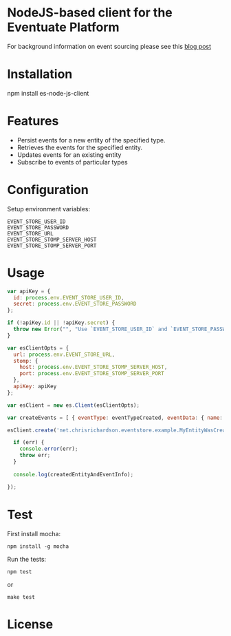 NodeJS-based client for the Eventuate Platform
======================

For background information on event sourcing please see this [blog post](http://plainoldobjects.com/2015/01/04/example-application-for-my-qconsf-presentation-about-building-microservices-with-event-sourcing-and-cqrs/)

# Installation

npm install es-node-js-client

# Features
  * Persist events for a new entity of the specified type.
  * Retrieves the events for the specified entity.
  * Updates events for an existing entity
  * Subscribe to events of particular types

# Configuration

Setup environment variables:

    EVENT_STORE_USER_ID
    EVENT_STORE_PASSWORD
    EVENT_STORE_URL
    EVENT_STORE_STOMP_SERVER_HOST
    EVENT_STORE_STOMP_SERVER_PORT

# Usage

```javascript
var apiKey = {
  id: process.env.EVENT_STORE_USER_ID,
  secret: process.env.EVENT_STORE_PASSWORD
};

if (!apiKey.id || !apiKey.secret) {
  throw new Error("", "Use `EVENT_STORE_USER_ID` and `EVENT_STORE_PASSWORD` to set auth data");
}

var esClientOpts = {
  url: process.env.EVENT_STORE_URL,
  stomp: {
    host: process.env.EVENT_STORE_STOMP_SERVER_HOST,
    port: process.env.EVENT_STORE_STOMP_SERVER_PORT
  },
  apiKey: apiKey
};

var esClient = new es.Client(esClientOpts);

var createEvents = [ { eventType: eventTypeCreated, eventData: { name: 'Fred' } } ];

esClient.create('net.chrisrichardson.eventstore.example.MyEntityWasCreated', createEvents, function (err, createdEntityAndEventInfo) {

  if (err) {
    console.error(err);
    throw err;
  }
  
  console.log(createdEntityAndEventInfo);

});
```

# Test

First install mocha:

    npm install -g mocha

Run the tests:

    npm test
    
or

    make test
    

# License